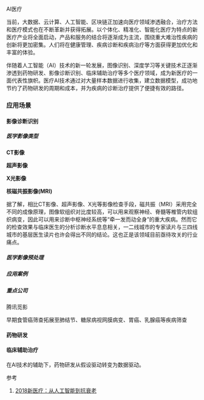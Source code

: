 AI医疗

当前，大数据、云计算、人工智能、区块链正加速向医疗领域渗透融合，治疗方法和医疗模式也在不断革新并获得拓展。以个体化、精准化、智能化医疗为特点的新医疗产业将全面启动，产品和服务的结合将逐渐成为主流，围绕重大难治性疾病的创新将更加密集。人们将在健康管理、疾病诊断和疾病治疗等方面获得更加优化和丰富的体验。

伴随着人工智能（AI）技术的新一轮发展，图像识别、深度学习等关键技术正逐渐渗透到药物研发、影像诊断识别、临床辅助治疗等多个医疗领域，成为新医疗的一面代表性旗帜。医疗AI技术通过对大量样本数据进行收集，建立数据模型，成功地节约了药物研发的周期和成本，并为疾病的诊断治疗提供了便捷有效的路径。

### 应用场景

#### 影像诊断识别

##### 医学影像类型

**CT影像**

**超声影像**

**X光影像**

**核磁共振影像(MRI)**

据了解，相比CT影像、超声影像、X光等影像检查手段，磁共振（MRI）采用完全不同的成像原理，图像软组织对比度较高，可以用来观察神经、脊髓等椎管内软组织病变，因此可以用来诊断中枢神经系统等“牵一发而动全身”的重大疾病。然而它的检查效果与临床医生的分析诊断水平息息相关，一二线城市的专家读片与三四线城市的基层医生读片也许会得出不同的结论。这也正是该领域目前亟待攻关的行业痛点。



##### 医学影像预处理



##### 应用案例



##### 重点公司

腾讯觅影

早期食管癌筛查拓展至肺结节、糖尿病视网膜病变、胃癌、乳腺癌等疾病筛查

#### 药物研发

#### 临床辅助治疗　

在AI技术的辅助下，药物研发从假设驱动转变为数据驱动。



参考

1. [2018新医疗：从人工智能到抗衰老](http://www.stcsm.gov.cn/cxxj/jsyj/jsjy/547134.htm)



